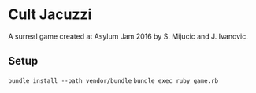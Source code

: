 # Cult Jacuzzi

A surreal game created at Asylum Jam 2016 by S. Mijucic and J. Ivanovic.

## Setup

`bundle install --path vendor/bundle`
`bundle exec ruby game.rb`
